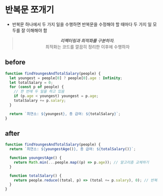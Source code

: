 # 반복문 쪼개기

- 반복문 하나에서 두 가지 일을 수행하면 반복문을 수정해야 할 때마다 두 가지 일 모두를 잘 이해해야 함

<div align="center">

> **_리팩터링과 최적화를 구분하자._** <br />
> 최적화는 코드를 깔끔히 정리한 이후에 수행하자

</div>

## before

```js
function findYoungesAndTotalSalary(people) {
  let youngest = people[0] ? people[0].age : Infinity;
  let totalSalary = 0;
  for (const p of people) {
    // 한 번에 두 일을 하고 있음
    if (p.age < youngest) youngest = p.age;
    totalSalary += p.salary;
  }

  return `최연소: ${youngest}, 총 급여: ${totalSalary}`;
}
```

## after

```js
function findYoungesAndTotalSalary(people) {
  return `최연소: ${youngestAge()}, 총 급여: ${totalSalary()}`;

  function youngestAge() {
    return Math.min(...people.map((p) => p.age)); // 알고리즘 교체하기
  }

  function totalSalary() {
    return people.reduce((total, p) => (total += p.salary), 0); // 반복문을 파이프라인으로 바꾸기
  }
}
```
